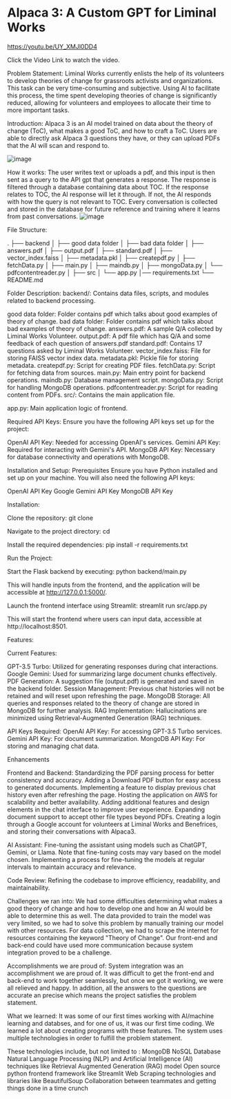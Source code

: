 # Alpaca 3: A Custom GPT for Liminal Works

https://youtu.be/UY_XMJl0DD4

Click the Video Link to watch the video.


Problem Statement:
Liminal Works currently enlists the help of its volunteers to develop theories of change for grassroots activists and organizations. This task can be very time-consuming and subjective. Using AI to facilitate this process, the time spent developing theories of change is significantly reduced, allowing for volunteers and employees to allocate their time to more important tasks.

Introduction:
Alpaca 3 is an AI model trained on data about the theory of change (ToC), what makes a good ToC, and how to craft a ToC. Users are able to directly ask Alpaca 3 questions they have, or they can upload PDFs that the AI will scan and respond to.

![image](https://github.com/user-attachments/assets/47aeb38b-a098-4bae-9351-d813410aaf02)

How it works:
The user writes text or uploads a pdf, and this input is then sent as a query to the API gpt that generates a response. The response is filtered through a database containing data about TOC. If the response relates to TOC, the AI response will let it through. If not, the AI responds with how the query is not relevant to TOC. Every conversation is collected and stored in the database for future reference and training where it learns from past conversations.
![image](https://github.com/user-attachments/assets/930db932-c39c-4156-83c3-291cc1d2495d)


File Structure:

.
├── backend
│   ├── good data folder
│   ├── bad data folder
│   ├── answers.pdf
│   ├── output.pdf
│   ├── standard.pdf
│   ├── vector_index.faiss
│   ├── metadata.pkl
│   ├── createpdf.py
│   ├── fetchData.py
│   ├── main.py
│   ├── maindb.py
│   ├── mongoData.py
│   └── pdfcontentreader.py
│
├── src
│   └── app.py
│── requirements.txt
└── README.md

Folder Description:
backend/: Contains data files, scripts, and modules related to backend processing.

good data folder: Folder contains pdf which talks about good examples of theory of change.
bad data folder: Folder contains pdf which talks about bad examples of theory of change.
answers.pdf: A sample Q/A collected by Liminal Works Volunteer.
output.pdf: A pdf file which has Q/A and some feedback of each question of answers.pdf
standard.pdf: Contains 17 questions asked by Liminal Works Volunteer.
vector_index.faiss: File for storing FAISS vector index data.
metadata.pkl: Pickle file for storing metadata.
createpdf.py: Script for creating PDF files.
fetchData.py: Script for fetching data from sources.
main.py: Main entry point for backend operations.
maindb.py: Database management script.
mongoData.py: Script for handling MongoDB operations.
pdfcontentreader.py: Script for reading content from PDFs.
src/: Contains the main application file.

app.py: Main application logic of frontend.


Required API Keys:
Ensure you have the following API keys set up for the project:

OpenAI API Key: Needed for accessing OpenAI's services.
Gemini API Key: Required for interacting with Gemini's API.
MongoDB API Key: Necessary for database connectivity and operations with MongoDB.


Installation and Setup:
Prerequisites
Ensure you have Python installed and set up on your machine. You will also need the following API keys:

OpenAI API Key
Google Gemini API Key
MongoDB API Key

Installation:

Clone the repository:
git clone <repository-url>

Navigate to the project directory:
cd <project-directory>

Install the required dependencies:
pip install -r requirements.txt

Run the Project:

Start the Flask backend by executing:
python backend/main.py

This will handle inputs from the frontend, and the application will be accessible at http://127.0.0.1:5000/.

Launch the frontend interface using Streamlit:
streamlit run src/app.py

This will start the frontend where users can input data, accessible at http://localhost:8501.

Features:

Current Features:

GPT-3.5 Turbo: Utilized for generating responses during chat interactions.
Google Gemini: Used for summarizing large document chunks effectively.
PDF Generation: A suggestion file (output.pdf) is generated and saved in the backend folder.
Session Management: Previous chat histories will not be retained and will reset upon refreshing the page.
MongoDB Storage: All queries and responses related to the theory of change are stored in MongoDB for further analysis.
RAG Implementation: Hallucinations are minimized using Retrieval-Augmented Generation (RAG) techniques.

API Keys Required:
OpenAI API Key: For accessing GPT-3.5 Turbo services.
Gemini API Key: For document summarization.
MongoDB API Key: For storing and managing chat data.


Enhancements

Frontend and Backend:
Standardizing the PDF parsing process for better consistency and accuracy.
Adding a Download PDF button for easy access to generated documents.
Implementing a feature to display previous chat history even after refreshing the page.
Hosting the application on AWS for scalability and better availability.
Adding additional features and design elements in the chat interface to improve user experience.
Expanding document support to accept other file types beyond PDFs.
Creating a login through a Google account for volunteers at Liminal Works and Benefrices, and storing their conversations with Alpaca3.

AI Assistant:
Fine-tuning the assistant using models such as ChatGPT, Gemini, or Llama. Note that fine-tuning costs may vary based on the model chosen.
Implementing a process for fine-tuning the models at regular intervals to maintain accuracy and relevance.

Code Review:
Refining the codebase to improve efficiency, readability, and maintainability.


Challenges we ran into:
We had some difficulties determining what makes a good theory of change and how to develop one and how an AI would be able to determine this as well. The data provided to train the model was very limited, so we had to solve this problem by manually training our model with other resources. For data collection, we had to scrape the internet for resources containing the keyword "Theory of Change". Our front-end and back-end could have used more communication because system integration proved to be a challenge.

Accomplishments we are proud of:
System integration was an accomplishment we are proud of. It was difficult to get the front-end and back-end to work together seamlessly, but once we got it working, we were all relieved and happy. In addition, all the answers to the questions are accurate an precise which means the project satisfies the problem statement.

What we learned:
It was some of our first times working with AI/machine learning and databses, and for one of us, it was our first time coding. We learned a lot about creating programs with these features. The system uses multiple technologies in order to fulfill the problem statement. 

These technologies include, but not limited to :
MongoDB NoSQL Database
Natural Language Processing (NLP) and Artificial Intelligence (AI) techniques like Retrieval Augmented Generation (RAG) model
Open source python frontend framework like Streamlit
Web Scraping technologies and libraries like BeautifulSoup
Collaboration between teammates and getting things done in a time crunch

